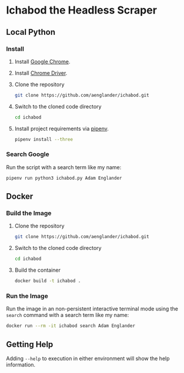 # Ichabod the Headless Scraper

## Local Python

### Install

1. Install [Google Chrome](https://www.google.com/chrome/).

2. Install [Chrome Driver](http://chromedriver.chromium.org/).

3. Clone the repository

    ```bash
    git clone https://github.com/aenglander/ichabod.git
    ```

4. Switch to the cloned code directory

    ```bash
    cd ichabod
    ```

5. Install project requirements via [pipenv](https://pipenv.readthedocs.io/).

    ```bash
    pipenv install --three
    ```

### Search Google

Run the script with a search term like my name:

```bash
pipenv run python3 ichabod.py Adam Englander
```

## Docker

### Build the Image

1. Clone the repository

    ```bash
    git clone https://github.com/aenglander/ichabod.git
    ```

2. Switch to the cloned code directory

    ```bash
    cd ichabod
    ```

3. Build the container

    ```bash
    docker build -t ichabod .
    ```

### Run the Image

Run the image in an non-persistent interactive terminal mode using the `search` command with a 
search term like my name:

```bash
docker run --rm -it ichabod search Adam Englander
```

## Getting Help

Adding `--help` to execution in either environment will show the help information.